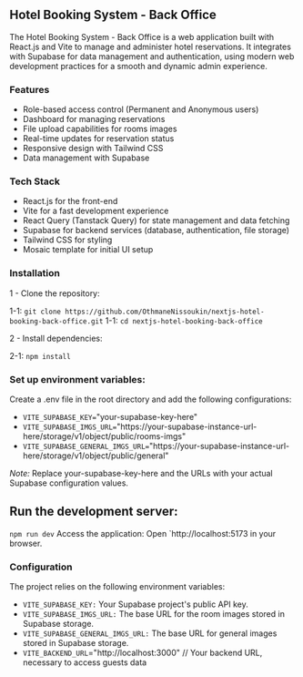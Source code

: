 ## Hotel Booking System - Back Office

The Hotel Booking System - Back Office is a web application built with React.js and Vite to manage and administer hotel reservations. It integrates with Supabase for data management and authentication, using modern web development practices for a smooth and dynamic admin experience.

### Features

- Role-based access control (Permanent and Anonymous users)
- Dashboard for managing reservations
- File upload capabilities for rooms images
- Real-time updates for reservation status
- Responsive design with Tailwind CSS
- Data management with Supabase

### Tech Stack

- React.js for the front-end
- Vite for a fast development experience
- React Query (Tanstack Query) for state management and data fetching
- Supabase for backend services (database, authentication, file storage)
- Tailwind CSS for styling
- Mosaic template for initial UI setup

### Installation

1 - Clone the repository:

1-1: `git clone https://github.com/OthmaneNissoukin/nextjs-hotel-booking-back-office.git`
1-1: `cd nextjs-hotel-booking-back-office`

2 - Install dependencies:

2-1: `npm install`

### Set up environment variables:

Create a .env file in the root directory and add the following configurations:

- `VITE_SUPABASE_KEY=`"your-supabase-key-here"
- `VITE_SUPABASE_IMGS_URL=`"https://your-supabase-instance-url-here/storage/v1/object/public/rooms-imgs"
- `VITE_SUPABASE_GENERAL_IMGS_URL=`"https://your-supabase-instance-url-here/storage/v1/object/public/general"

_Note:_ Replace your-supabase-key-here and the URLs with your actual Supabase configuration values.

## Run the development server:

`npm run dev`
Access the application: Open `http://localhost:5173 in your browser.

### Configuration

The project relies on the following environment variables:

- `VITE_SUPABASE_KEY:` Your Supabase project's public API key.
- `VITE_SUPABASE_IMGS_URL:` The base URL for the room images stored in Supabase storage.
- `VITE_SUPABASE_GENERAL_IMGS_URL:` The base URL for general images stored in Supabase storage.
- `VITE_BACKEND_URL`="http://localhost:3000" // Your backend URL, necessary to access guests data
